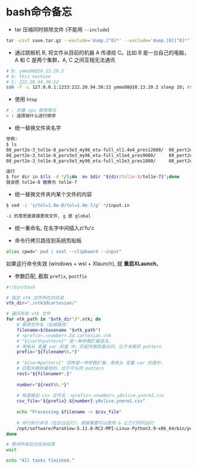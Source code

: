 # bash命令备忘

* tar 压缩同时排除文件 (不能用 `--include`)

```bash
tar -czvf save.tar.gz --exclude='dump.[^0]*' --exclude='dump.[0][^0]*' --exclude='dump.[0][0][^0]*' --exclude='dump.[0][0][0][^0]*' --exclude='dump.[0][0][0][0][^0]*' 01/ 02/ ...
```

* 通过跳板机 B, 将文件从目前的机器 A 传递给 C。比如 B 是一台自己的电脑，A 和 C 是两个集群，A, C 之间互相无法通讯

```bash
# B: ymma98@10.13.20.2
# A: this machine
# C: 222.20.94.38:22
ssh -f -L 127.0.0.1:1233:222.20.94.38:22 ymma98@10.13.20.2 sleep 10; rsync -auvzP -e 'ssh -p 1233' /file/ ymma@127.0.0.1:/remote/dir/
```

* 使用 `htop`

```bash
# : 折叠 cpu 使用情况
> : 选择按什么进行排序
```

* 统一替换文件夹名字

```bash
举例:
$ ls
08_pert2e-3_tol1e-8_parv3e3_my96_eta-full_nl1.4e4_pres12600/  08_pert2e-3_tol1e-8_parv3e3_my96_eta-full_nl2e4_pres18000/  08_pert2e-3_tol1e-8_parv3e3_my96_eta-full_nl8e3_pres7200/
08_pert2e-3_tol1e-8_parv3e3_my96_eta-full_nl1e4_pres9000/     08_pert2e-3_tol1e-8_parv3e3_my96_eta-full_nl4e3_pres3600/   checkminmax.py
08_pert2e-3_tol1e-8_parv3e3_my96_eta-full_nl2e3_pres1800/     08_pert2e-3_tol1e-8_parv3e3_my96_eta-full_nl6e3_pres5400/   prun.sh

运行
$ for dir in $(ls -d */);do  mv $dir "${dir/tol1e-8/tol1e-7}";done
就会把 tol1e-8 替换为 tol1e-7
```

* 统一替换文件夹内某个文件的内容

```bash
$ sed -i 's/tol=1.0e-8/tol=1.0e-7/g' */input.in

-i 的意思是直接更改文件, g 是 global
```

* 统一重命名, 在名字中间插入zi'fu'c


* 命令行拷贝路径到系统剪贴板

```bash
alias cpwd=" pwd | xsel --clipboard --input"
```

如果这行命令失效 (windows + wsl + Xlaunch), 就 **重启XLaunch**。


* 参数匹配, 截取 `prefix`, `postfix`

```bash
#!/bin/bash

# 指定 vtk 文件所在的目录
vtk_dir="./vtk3dcartesian/"

# 遍历所有 vtk 文件
for vtk_path in "$vtk_dir"/*.vtk; do
    # 取得文件名（去掉路径）
    filename=$(basename "$vtk_path")
    # <prefix>.<number>.3d.cartesian.vtk 
    # "${var%%pattern}" 是一种参数扩展语法，
    # 用来从 变量 var 的值 中，匹配并删除最长的、位于末尾的 pattern
    prefix="${filename%%.*}"
    
    # "${var#pattern}" 同样是一种参数扩展，用来从 变量 var 的值中，
    # 匹配并删除最短的、位于开头的 pattern
    rest="${filename#*.}"
    
    number="${rest%%.*}"
    
    # 构造输出 csv 文件名：<prefix>.<number>.y0slice.ynorm1.csv
    csv_file="${prefix}.${number}.y0slice.ynorm1.csv"
    
    echo "Processing $filename -> $csv_file"
    
    # 并行执行命令（在后台运行），根据需要可以使用 & 让它们同时运行
    /opt/software/ParaView-5.11.0-RC2-MPI-Linux-Python3.9-x86_64/bin/pvpython autoparaviewslice.py "$filename" "$csv_file" &
done

# 等待所有后台任务结束
wait

echo "All tasks finished."
```
<!--stackedit_data:
eyJoaXN0b3J5IjpbLTE1NzQwODMzMTcsLTEzOTgwMDQ2MjAsMT
cxNzY0OTA0MiwxNjM5NjY2NjM5LDc1ODA1MjAxMyw0MDI0MDMx
NjAsLTE5NzMwMjI4NDBdfQ==
-->